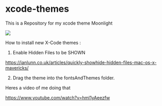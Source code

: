 # xcode-themes

This is a Repository for my xcode theme Moonlight
<p align="left">
  <img src="https://image.ibb.co/bXw24Q/Screen_Shot_2017_09_27_at_10_46_29_AM.png"/>
</p>


How to install new X-Code themes :

1) Enable Hidden Files to be SHOWN

https://ianlunn.co.uk/articles/quickly-showhide-hidden-files-mac-os-x-mavericks/


2) Drag the theme into the fontsAndThemes folder. 

Heres a video of me doing that

https://www.youtube.com/watch?v=hml1yAeezfw
